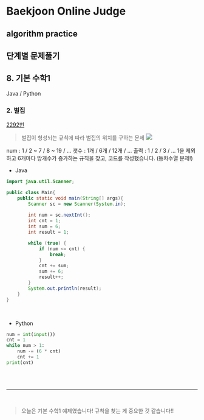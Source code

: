 # Baekjoon Online Judge

## algorithm practice

## 단계별 문제풀기

## 8. 기본 수학1

Java / Python
<br>

### 2. 벌집
[2292번](https://www.acmicpc.net/problem/2292) 
> 벌집이 형성되는 규칙에 따라 벌집의 위치를 구하는 문제
![](https://images.velog.io/images/jini_eun/post/c4be7701-5438-4d53-a982-5c25c1ccaac4/image.png)

> 
num :   1 /  2 ~ 7 /  8 ~ 19 /  ...
갯수 : 1개 /   6개  /   12개  /   ...
출력 :  1 /   2   /    3   /   ...
1을 제외하고 6개마다 방개수가 증가하는 규칙을 찾고, 코드를 작성했습니다.
(등차수열 문제!)

- Java

```java
import java.util.Scanner;

public class Main{
    public static void main(String[] args){
        Scanner sc = new Scanner(System.in);
        
        int num = sc.nextInt();
		int cnt = 1; 
		int sum = 6;
        int result = 1; 

		while (true) {
			if (num <= cnt) {
				break;
			}
			cnt += sum;
			sum += 6;
			result++;
		}
		System.out.println(result);
    }
}
``` 

<br>

- Python

```python
num = int(input())
cnt = 1
while num > 1:
    num -= (6 * cnt)
    cnt += 1
print(cnt)
```

<br><br>

---

<br>


> 오늘은 기본 수학1 예제였습니다!
규칙을 찾는 게 중요한 것 같습니다!!
